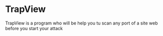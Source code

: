 # TrapView
TrapView is a program who will be help you tu scan any port of a site web before you start your attack
